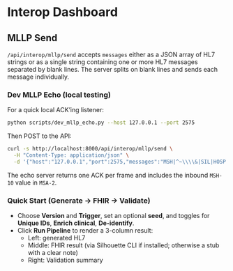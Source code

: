 # Interop Dashboard

## MLLP Send

`/api/interop/mllp/send` accepts `messages` either as a JSON array of HL7 strings or as a single string containing one or more HL7 messages separated by blank lines. The server splits on blank lines and sends each message individually.

### Dev MLLP Echo (local testing)

For a quick local ACK’ing listener:

```bash
python scripts/dev_mllp_echo.py --host 127.0.0.1 --port 2575
```

Then POST to the API:

```bash
curl -s http://localhost:8000/api/interop/mllp/send \
  -H "Content-Type: application/json" \
  -d '{"host":"127.0.0.1","port":2575,"messages":"MSH|^~\\\\&|SIL|HOSP|REC|HUB|202501010000||ADT^A01|X|P|2.4\\r\\nPID|1||12345^^^HOSP^MR||DOE^JOHN\\r\\n"}'
```

The echo server returns one ACK per frame and includes the inbound `MSH-10` value in `MSA-2`.

### Quick Start (Generate → FHIR → Validate)

- Choose **Version** and **Trigger**, set an optional **seed**, and toggles for **Unique IDs**, **Enrich clinical**, **De-identify**.
- Click **Run Pipeline** to render a 3-column result:
  - Left: generated HL7
  - Middle: FHIR result (via Silhouette CLI if installed; otherwise a stub with a clear note)
  - Right: Validation summary
